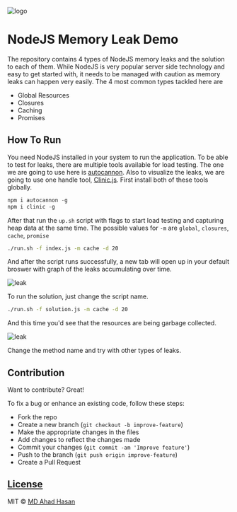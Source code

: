 ![logo](https://media.makeameme.org/created/memory-leaks-memory.jpg)

# NodeJS Memory Leak Demo

The repository contains 4 types of NodeJS memory leaks and the solution to each of them. While NodeJS is very popular server side technology and easy to get started with, it needs to be managed with caution as memory leaks can happen very easily. The 4 most common types tackled here are

- Global Resources
- Closures
- Caching
- Promises

## How To Run
You need NodeJS installed in your system to run the application. To be able to test for leaks, there are multiple tools available for load testing. The one we are going to use here is [autocannon](https://github.com/mcollina/autocannon). Also to visualize the leaks, we are going to use one handle tool, [Clinic.js](https://github.com/clinicjs/node-clinic). First install both of these tools globally.

```js
npm i autocannon -g
npm i clinic -g
```

After that run the `up.sh` script with flags to start load testing and capturing heap data at the same time. The possible values for `-m` are `global`, `closures`, `cache`, `promise`

```bash
./run.sh -f index.js -m cache -d 20
```

And after the script runs successfully, a new tab will open up in your default broswer with graph of the leaks accumulating over time.

![leak](https://i.imgur.com/xrddeZ3.png)

To run the solution, just change the script name.

```bash
./run.sh -f solution.js -m cache -d 20
```

And this time you'd see that the resources are being garbage collected.

![leak](https://i.imgur.com/TyBvKmk.png)

Change the method name and try with other types of leaks.

## Contribution
Want to contribute? Great!

To fix a bug or enhance an existing code, follow these steps:

- Fork the repo
- Create a new branch (`git checkout -b improve-feature`)
- Make the appropriate changes in the files
- Add changes to reflect the changes made
- Commit your changes (`git commit -am 'Improve feature'`)
- Push to the branch (`git push origin improve-feature`)
- Create a Pull Request

## [License](https://github.com/Joker666/nodejs-memory-leak/blob/master/LICENSE.md)

MIT © [MD Ahad Hasan](https://github.com/joker666)